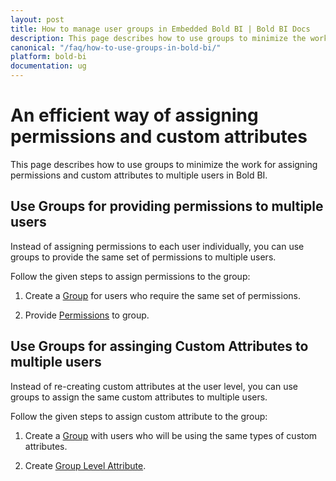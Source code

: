 ```yaml
---
layout: post
title: How to manage user groups in Embedded Bold BI | Bold BI Docs
description: This page describes how to use groups to minimize the work for assigning permissions and custom attributes to multiple users in Bold BI.
canonical: "/faq/how-to-use-groups-in-bold-bi/"
platform: bold-bi
documentation: ug
---
```

# An efficient way of assigning permissions and custom attributes

This page describes how to use groups to minimize the work for assigning permissions and custom attributes to multiple users in Bold BI.

## Use Groups for providing permissions to multiple users

Instead of assigning permissions to each user individually, you can use groups to provide the same set of permissions to multiple users.

Follow the given steps to assign permissions to the group:

1. Create a [Group](/managing-resources/manage-groups/#add-new-group) for users who require the same set of permissions.

2. Provide [Permissions](/working-with-dashboards/share-dashboards/manage-permissions/#manage-permissions---groups) to group.

## Use Groups for assinging Custom Attributes to multiple users

Instead of re-creating custom attributes at the user level, you can use groups to assign the same custom attributes to multiple users.

Follow the given steps to assign custom attribute to the group:

1. Create a [Group](/managing-resources/manage-groups/#add-new-group) with users who will be using the same types of custom attributes.

2. Create [Group Level Attribute](/working-with-data-source/configuring-custom-attribute/#group-level-attribute).